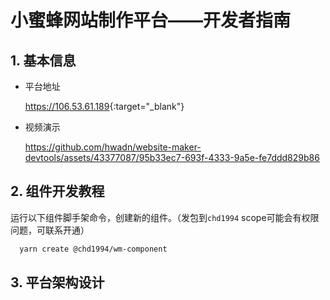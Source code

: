 # 小蜜蜂网站制作平台——开发者指南

## 1. 基本信息

* 平台地址

  <https://106.53.61.189>{:target="_blank"}

* 视频演示

  https://github.com/hwadn/website-maker-devtools/assets/43377087/95b33ec7-693f-4333-9a5e-fe7ddd829b86

## 2. 组件开发教程

  运行以下组件脚手架命令，创建新的组件。（发包到`chd1994` scope可能会有权限问题，可联系开通）

```sh
  yarn create @chd1994/wm-component
```

## 3. 平台架构设计


